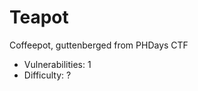 Teapot
====================
Coffeepot, guttenberged from PHDays CTF

- Vulnerabilities: 1
- Difficulty: ?
